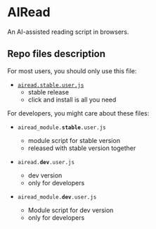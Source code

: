 # AIRead
An AI-assisted reading script in browsers.

## Repo files description

For most users, you should only use this file:

- [<code>airead.stable.user.js</code>](https://github.com/Hansimov/airead/raw/main/airead.stable.user.js)
  - stable release
  - click and install is all you need

For developers, you might care about these files:

- <code>airead_module.<b>stable</b>.user.js</code>
  - module script for stable version
  - released with stable version together

- <code>airead.<b>dev</b>.user.js</code>
  - dev version
  - only for developers
- <code>airead_module.<b>dev</b>.user.js</code>
  - Module script for dev version
  - only for developers
